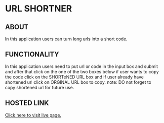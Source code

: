 # URL SHORTNER

## ABOUT

In this application users can turn long urls into a short code.

## FUNCTIONALITY

In this application users need to put url or code in the input box and submit and after that click on the one of the two boxes below if user wants to copy the code click on the SHORTeNED URL box and if user already have shortened url click on ORGINAL URL box to copy.
note: DO not forget to copy shortened url for future use.

## HOSTED LINK

[Click here to visit live page.](https://url-shortner-ayx5.vercel.app/)
